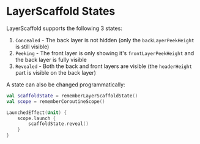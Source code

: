 # LayerScaffold States

LayerScaffold supports the following 3 states:
1. `Concealed` - The back layer is not hidden (only the `backLayerPeekHeight` is still visible)
2. `Peeking` - The front layer is only showing it's `frontLayerPeekHeight` and the back layer is
   fully visible
3. `Revealed` - Both the back and front layers are visible (the `headerHeight` part is visible on the 
   back layer)

A state can also be changed programmatically:

```kotlin
val scaffoldState = rememberLayerScaffoldState()
val scope = rememberCoroutineScope()

LaunchedEffect(Unit) {
    scope.launch {
        scaffoldState.reveal()
    }
}
```

